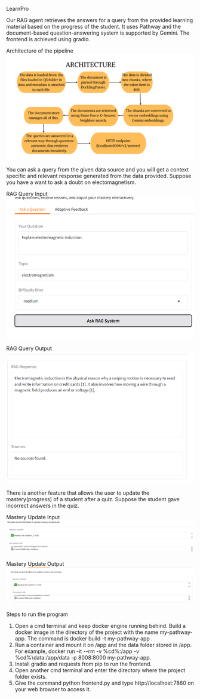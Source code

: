 LearnPro

Our RAG agent retrieves the answers for a query from the provided learning material based on the progress of the student. It uses Pathway and the document-based question-answering system is supported by Gemini. The frontend is achieved using gradio.

Architecture of the pipeline
![Architecture](<The data is loaded from the files loaded in Q5 folder in data..png>)

You can ask a query from the given data source and you will get a context specific and relevant response generated from the data provided.
Suppose you have a want to ask a doubt on electomagnetism.

RAG Query Input
![RAG Query Input](<rag query input.png>)

RAG Query Output
![RAG Query Output](<rag query output.png>)

There is another feature that allows the user to update the mastery(progress) of a student after a quiz. 
Suppose the student gave incorrect answers in the quiz.

Mastery Update Input
![Mastery is 0.6](<mastery update input.png>)

Mastery Update Output
![Mastery is reduced to 0.55](<mastery update output.png>)

Steps to run the program
1. Open a cmd terminal and keep docker engine running behind. Build a docker image in the directory of the project with the name my-pathway-app. The command is
docker build -t my-pathway-app . 
2. Run a container and mount it on /app and the data folder stored in /app. For example, docker run -it --rm -v %cd%:/app -v %cd%\data:/app/data -p 8008:8000 my-pathway-app.
3. Install gradio and requests from pip to run the frontend.
3. Open another cmd terminal and enter the directory where the project folder exists.
4. Give the command python frontend.py and type http://localhost:7860 on your web browser to access it.
